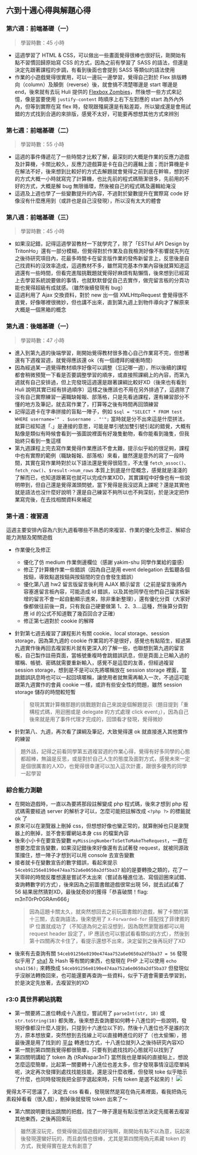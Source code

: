 ## 六到十週心得與解題心得


### 第六週：前端基礎（一）
> 學習時數：45 小時
- 這週學習了 HTML & CSS，可以做出一些畫面覺得很棒也很好玩，剛開始有點不習慣回歸原始寫 CSS 的方式，因為之前有學習了 SASS 的語法，但還是決定先跟著課程的步調，有看到後面也會提到 SASS 等類似的語法使用
- 作業的小遊戲覺得很實用，可以一邊玩一邊學習，覺得自己對於 Flex 排版轉向（column）及顛倒（reverse）後，就會搞不清楚哪邊是 start 哪邊是 end，後來就有去玩 Huli 提供的 [Flexbox Zombies](https://mastery.games/courses/enrolled/139425)，然後想一些方式來記憶，像是當要使用 ```justify-content``` 時順序上右下左對應的 start 為外內外內，但等到實際在寫 flex 時，發現跟殭屍還是有點差距，所以變成還是會用試錯的方式找到合適的來排版，感覺不太好，可能要再想想其他方式來辨別


### 第七週：前端基礎（二）
> 學習時數：55 小時
- 這週的事件傳遞花了一些時間才比較了解，最深刻的大概是作業的反應力遊戲及計算機，卡關比較久，反應力遊戲算是卡在自己的邏輯上面；而計算機是卡在解法不好，後來想到比較好的方式去解題就會覺得之前到底在幹嘛，想到好的方式大概一小時就寫完了計算機，也比先前的程式碼簡潔很多，先前用的不好的方式，大概是解 bug 無限循環，然後被自己的程式碼及邏輯給淹沒
- 這週及上週也學了一些變數提升的內容，不過對於變數提升在實際寫 code 好像沒有什麼應用到（或許也是自己沒發現），所以沒有太大的體會
    

### 第八週：前端基礎（三）
> 學習時數：45 小時
- 如果沒記錯，記得這週學習教材一下就學完了，除了「ESTful API Design by TritonHo」還有一部分模糊，但覺得對於作業及自我檢測好像不影響就先列在之後待研究項目內，花最多時間卡在留言版作業的發佈新留言上，反思後是自己找資料的沒效率造成，這週教材不多，雖然寫完基本作業內容後就算知道這週還有一些時間，但看完進階挑戰題就覺得好麻煩有點懶惰，後來想到已經寫上去學習系統說要做的事情，也就默默督促自己去實作，做完留言板的分頁功能也覺得超級有成就感。（雖然後續發現有 bug）
- 這週利用了 Ajax 交換資料，對於 new 出一個 XMLHttpRequest 會覺得很不直覺，好像哪裡很微妙，但也講不出來，直到第九週上到物件導向才了解原來大概是一個黑箱的概念


### 第九週：後端基礎（一）
> 學習時數：47 小時
- 進入到第九週的後端學習，剛開始覺得教材很多擔心自己作業寫不完，但想著還有下週複習週，就覺得應該還 ok（有一個禮拜的緩衝時間）
- 因為經過某一週覺得教材順序好像可以調整（忘記哪一週），所以後續的課程都會稍微預覽一下看是否要調整學習的順序，或直接照課綱上的內容，而第九週就有自己安排過，但上完發現這週還是跟著課綱比較好XD（後來也有看到 Huli 說明其實已經有排過順序）這樣之後應該也不用在另外排過了，這週除了沒有自己實際練習一遍職缺報報、部落格，只是先看過課程，還有練習部分不懂的地方及筆記，就去寫作業了，打算等之後有時間再回頭練習
- 記得這週卡在字串拼接的盲點一陣子，例如 ```$sql = "SELECT * FROM test WHERE username='" . $username . "'";``` 當時就是分不出來這是什麼拼法，就算已經知道「.」是連接的意思，可能是單引號加雙引號引起的錯覺，大概有點像是類似有時候會看到一張圖說裡面有好幾隻動物，看你能看到幾隻，但我始終只看到一隻這樣
- 第九週課程上完去寫作業覺得作業應該不會太難，提示似乎給的很足夠，課程中也有實際的範例（職缺報報、部落格）來看，雖然還是意外的寫了一段時間，其實在寫作業時對於以下語法還是覺得很陌生，不太懂 ```fetch_assoc()```、```fetch_row()```、```$result->num_rows``` 本質上到底是什麼概念，感覺就是淺淺的了解而已，也知道跟著寫也就可以完成作業XDD，其實課程中好像也有一些說明帶到，但自己還是覺得滿頭問號，當下覺得是我沒認真上課呢？還是其實他就是語法也沒什麼好說明？還是自己練習不夠所以也不夠深刻，於是決定把作業寫完後，在去找相關資料來補足


### 第十週：複習週
這週主要安排內容為六到九週看哪些不熟悉的來複習、作業的優化及修正、解綜合能力測驗及闖關遊戲
- 作業優化及修正
    - 優化了仿 medium 作業側邊欄位（感謝 yakim-shu 同學作業給的靈感）
    - 修正了計算機作業一些錯誤（因為自己是用 event delegation 去監聽各個按鈕，導致點選按鈕與按鈕間的空白會發生錯誤）
    - 優化第八週 hw2 留言版留言後利用 AJAX 顯示留言（之前是留言後將內容塞進留言板內容，可能造成 id 錯誤，以及其他同學在他們自己留言板新增的留言不會一起自動顯示進來，除非重新整理），還有優化分頁（大家好像都做往前後一頁，只有我自己硬要做第 1、2、3....這種，然後算分頁對應 id 的公式不知道戰了幾百回合才正確）
    - 修正第七週對於 cookie 的解釋
- 針對第七週去複習了課程影片有關 cookie、local storage、session storage，因為第九週的 cookie 作業寫的不是很好，感覺也有點陌生，經過第九週實作後再回去複習影片就有更深入的了解一些，也聯想到第九週的留言板，自己製作註冊頁面，當帳號重複時會跳錯誤訊息，但是頁面上已輸入過的暱稱、帳號、密碼就需要重新輸入，感覺不是這麼的友善，但經過複習 session storage，想到是不是可以先將暱稱放在 session storage 裡面，當跳錯誤訊息時也可以一起回填暱稱，讓使用者就無需再輸入一次，不過這可能跟第九週實作的會員 cookie 一樣，或許有些安全性的問題，雖然 session storage 儲存的時間較短暫

    > 發現其實計算機那題的挑戰題對自己來說是個解題提示（題目提到「重構程式碼，用迴圈或是 delegate 的方式處理 click event」），因為自己後來就是用了事件代理才完成的，回頭看才發現，覺得微妙
- 針對第八、九週，再次看了課綱及筆記，大致覺得還 ok 就直接進入其他實作的練習
> 題外話，記得之前看同學第五週複習週的作業心得，覺得有好多同學的心態都超棒，無論是反思，或是對於自己人生的態度及面對方式，感覺未來一定是個很厲害的人XD，也覺得很幸運可以加入這次計畫，跟很多優秀的同學一起學習


### 綜合能力測驗
- 在開始遊戲時，一直以為要將那段註解變成 php 程式碼，後來才想到 php 程式碼需要經過 server 的解析才可以，怎麼可能把註解改成 ```<?php ?>``` 的標籤就 ok 了
- 原來可以在瀏覽器上刪掉 css，但想想好像也蠻正常的，就算刪掉也只是瀏覽器上的刪掉，並不會影響網站本身 css 的檔案內容
- 後來小小卡在要宣告變數 ```myMissingNumberToSetToMakeTheRequest```，一直在想要怎麼宣告變數，如果沒記錯後來好像還有去試著發 request，就被同源政策擋住，想一陣子才想到可以用 console 去宣告變數
- 接者就卡在變數宣告的數字錯誤，看起來提示 ```54ceb91256e8190e474aa752a6e0650a2df5ba37``` 給的是要轉換之類的，花了一天零碎的時間反覆想還是嘗試不太出來（嘗試各種進位法、寫個迴圈來試錯、查詢轉數字的方式），後來因為之前圖書館遊戲很常出現 56，就去試試看了 56 結果居然猜對XD，最後就奇妙的獲得「恭喜破關！flag: m3nT0rPr0GRAm666」
    >因為這題卡關太久，就突然想回去之前玩圖書館的遊戲，解了卡關的第十三關，去查詢語法，後來使用了 ```X-Forwarded-for``` 搭配找了菲律賓的 IP 位置就成功了（不知道為何之前沒想到，因為既然瀏覽器都可以用 request header 設定了，IP 應該也可以嘗試看看類似的方式），然後到第十四關再次卡住了，看提示還想不出來，決定留到之後再玩好了XD
- 後來有去查詢有關 ```54ceb91256e8190e474aa752a6e0650a2df5ba37 = 56``` 發現似乎用了 [sha1](https://www.asciihex.com/character/number/56/0x38/8-eight-number-eight-digit) 及 Hash 等有關的東西，也發現在 PHP 上可以使用 ```echo sha1(56);``` 來轉換成 ```54ceb91256e8190e474aa752a6e0650a2df5ba37``` 但發現似乎沒辦法轉換回來，也可能還要再查詢一些資料，似乎下週會需要去學習到，於是決定先放著，去複習別的XD


### r3:0 異世界網站挑戰
- 第一關要將二進位轉成十八進位，嘗試用了 ```parseInt(str, 18)``` 或 ```str.toString(18)``` 都失敗，後來想去查詢要如何轉十八進位的一些說明，發現好像都沒什麼人提到，只提到十六進位以下的，然後十八進位也不是誰的次方，原本想放棄，突然想到去找線上可以直接轉進位的好了（也太偷懶），摁最後還是用了找到的 [平台](http://tools.jb51.net/transcoding/hexconvert) 轉進位方式，十八進位就列入之後待研究內容XD
- 第一關到第四關我覺得都很簡單，只要有到處找找的心態就可以找到了
- 第四關明講給了 token 為 {tRaNspar3nT} 當然我也是單純的直接貼上，想說怎麼這麼簡單，比起第一關要轉十八進位也差太多，但才發現事情沒這麼單純呢，決定再次發揮到處找找能技能，還是沒什麼收穫，但發現 toke 似乎暗示了什麼，也同時發現我把全部字選起來時，只有 token 是選不起來的！
![](https://i.imgur.com/sOQ4a6X.png)

覺得太不可思議了，決定去 css 看看，發現居然是寫在偽元素裡面，看我把偽元素殺掉看看（很入戲），刪掉後就發現 token 出來了～

- 第六關說明要找出跳關的把戲，找了一陣子還是有點沒想法決定先擺著去複習其他東西，之後再回來玩
> 雖然還沒玩完，但覺得做這個遊戲的好強啊，剛開始有點不以為意，玩起來後發現還蠻好玩的，而且劇情也很棒，尤其是第四關用偽元素藏 token 的方式，我覺得實在是太有創意了
